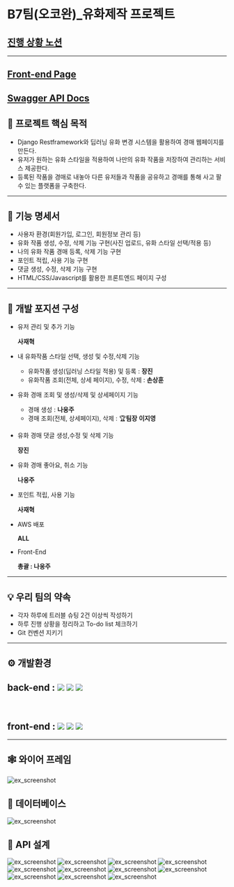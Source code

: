 # B7팀(오코완)_유화제작 프로젝트
## [진행 상황 노션](https://bolder-starburst-a73.notion.site/347c2ac124ad442fa5f2f8028a783d1a)
<hr>

## [Front-end Page](https://github.com/1TEAM12/Oil_Paint_Auction_Front)
## [Swagger API Docs](http://43.200.163.140:8000/)

## ****📌 프로젝트 핵심 목적****

- Django Restframework와 딥러닝 유화 변경 시스템을 활용하여 경매 웹페이지를 만든다.
- 유저가 원하는 유화 스타일을 적용하여 나만의 유화 작품을 저장하여 관리하는 서비스 제공한다.
- 등록된 작품을 경매로 내놓아 다른 유저들과 작품을 공유하고 경매를 통해 사고 팔 수 있는 플랫폼을 구축한다.
<hr>

## 📄 ****기능 명세서****

- 사용자 환경(회원가입, 로그인, 회원정보 관리 등)
- 유화 작품 생성, 수정, 삭제 기능 구현(사진 업로드, 유화 스타일 선택/적용 등)
- 나의 유화 작품 경매 등록, 삭제 기능 구현
- 포인트 적립, 사용 기능 구현
- 댓글 생성, 수정, 삭제 기능 구현
- HTML/CSS/Javascript를 활용한 프론트엔드 페이지 구성
<hr>

## 📘 ****개발 포지션 구성****

- 유저 관리 및 추가 기능
    
    **사재혁**
    
- 내 유화작품 스타일 선택, 생성 및 수정,삭제 기능
    - 유화작품 생성(딥러닝 스타일 적용) 및 등록 : **장진**
    - 유화작품 조회(전체, 상세 페이지), 수정, 삭제 : **손상훈**
    
- 유화 경매 조회 및 생성/삭제 및 상세페이지 기능
    - 경매 생성 : **나웅주**
    - 경매 조회(전체, 상세페이지), 삭제 : 🏆**팀장** **이지영**
    
- 유화 경매 댓글 생성,수정 및 삭제 기능
    
    **장진**
    
- 유화 경매 좋아요, 취소 기능
    
    **나웅주**
    
- 포인트 적립, 사용 기능
    
    **사재혁**
    
- AWS 배포
    
    **ALL**
    
- Front-End
    
    **총괄 : 나웅주**
    
<hr>

## 💡 ****우리 팀의 약속****

- 각자 하루에 트러블 슈팅 2건 이상씩 작성하기
- 하루 진행 상황을 정리하고 To-do list 체크하기
- Git 컨벤션 지키기  
<hr>

## ****⚙ 개발환경****  


## back-end : <img src="https://img.shields.io/badge/python-3.10.7-3776AB?style=for-the-badge&logo=python&logoColor=white"> <img src="https://img.shields.io/badge/django-092E20?style=for-the-badge&logo=django&logoColor=white"> <img src="https://img.shields.io/badge/django rest framework-092E20?style=for-the-badge&logo=django&logoColor=white">

​
## front-end : <img src="https://img.shields.io/badge/html5-E34F26?style=for-the-badge&logo=html5&logoColor=white"> <img src="https://img.shields.io/badge/css-1572B6?style=for-the-badge&logo=css3&logoColor=white"> <img src="https://img.shields.io/badge/javascript-F7DF1E?style=for-the-badge&logo=javascript&logoColor=black"> 
<hr>

## 🕸 ****와이어 프레임****
![ex_screenshot](./img/WIRE_FRAME.PNG)

## 🎯 ****데이터베이스****
![ex_screenshot](./img/ERD.PNG)

## 🎨 ****API 설계****
![ex_screenshot](./img/API1.PNG)
![ex_screenshot](./img/API2.PNG)
![ex_screenshot](./img/API3.PNG)
![ex_screenshot](./img/API4.PNG)
![ex_screenshot](./img/API5.PNG)
![ex_screenshot](./img/API6.PNG)
![ex_screenshot](./img/API7.PNG)
![ex_screenshot](./img/API8.PNG)
![ex_screenshot](./img/API9.PNG)
![ex_screenshot](./img/API10.PNG)
![ex_screenshot](./img/API11.PNG)

